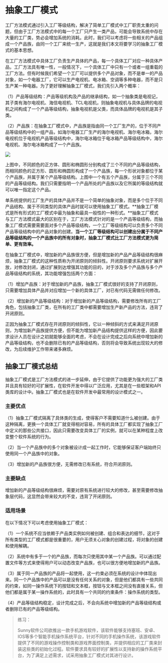 # 抽象工厂模式

工厂方法模式通过引入工厂等级结构，解决了简单工厂模式中工厂职责太重的问题，但由于工厂方法模式中的每一个工厂只产生一类产品，可能会导致系统中存在大量的工厂类，势必会增加系统的消耗。此时，我们可以考虑将一些相关的产品组成一个产品族，由同一个工厂来统一生产，这就是我们本文将要学习的抽象工厂模式的基本思想。

在工厂方法模式中具体工厂负责生产具体的产品，每一个具体工厂对应一种具体产品，工厂方法具有唯一性，一般情况下，一个具体工厂中只有一个或者一组重载的工厂方法。但有时候我们希望一个工厂可以提供多个产品对象，而不是单一的产品对象，如一个电器工厂，它可以生产电视机、电冰箱、空调等多种电器，而不是只生产某一种电器。为了更好理解抽象工厂模式，我们先引入两个概率：

（1）产品等级结构：产品等级机构及产品的继承结构，如一个抽象类是电视记，其子类有海尔电视机、海信电视机、TCL电视机，则抽象电视机与具体品牌的电视机之间构成了一个产品等级结构，抽象电视机是父类，而具体品牌的电视机是其子类。

（2）产品族：在抽象工厂模式中，产品族是指由同一个工厂生产的，位于不同产品等级结构中的一组产品，如海尔电器工厂生产的海尔电视机、海尔电冰箱，海尔电视机位于电视机产品等级结构中，海尔电冰箱位于电冰箱产品等级结构中，海尔电视机、海尔电冰箱构成了一个产品族。

![](http://img.blog.csdn.net/20130713162941328?watermark/2/text/aHR0cDovL2Jsb2cuY3Nkbi5uZXQvTG92ZUxpb24=/font/5a6L5L2T/fontsize/400/fill/I0JBQkFCMA==/dissolve/70/gravity/SouthEast)

上图中，不同颜色的正方体、圆形和椭圆形分别构成了三个不同的产品等级结构，而相同颜色的正方形、圆形和椭圆形构成了一个产品族，每一个形状对象都位于某个产品族，并属于某个产品等级结构。上图中一个有五个产品族，分属于三个不同的产品等级结构。我们只需要指明一个产品所处的产品族以及它所属的等级结构就可以唯一指定这个产品。

单系统提供的工厂生产的具体产品并不是一个简单的抽象对象，而是多个位于不同产品结构、属于不同类型的具体产品时就可以使用抽象工厂模式。**抽象工厂模式是所有形式的工厂模式中最为抽象和最具一般性的一种形式。**抽象工厂模式与工厂方法模式最大的区别在于，工厂方法模式针对的是一个产品等级结构，而抽象工厂模式需要需要面对多个产品等级结构，一个工厂等级结构可以负责多个不同产品等级结构中的产品对象的创建。**当一个工厂等级结构可以创建出分属于不同产品等级结构的一个产品族中的所有对象时，抽象工厂模式比工厂方法模式更为简单、更有效率。**

在抽象工厂模式中，增加新的产品族很方便，但是增加新的产品产品等级结构很麻烦，抽象工厂模式的这种性质称为开闭原则的倾斜性。开闭原则要求系统对扩展开放，对修改封闭，通过扩展到达增强其功能的目的，对于涉及多个产品族与多个产品等级结构的系统，其功能增强包括两个方面：

（1）增加产品族：对于增加新的产品族，抽象工厂模式很好的支持了开闭原则，只需要增加具体产品并对应增加一个新的具体工厂，对已有代码无需做任何修改。

（2）增加新的产品等级结构：对于增加新的产品等级结构，需要修改所有的工厂角色，包括抽象工厂类，在所有的工厂类中都需要增加生产新产品的方法，违背了开闭原则。

正因为抽象工厂模式存在开闭原则的倾斜性，它以一种倾斜的方式来满足开闭原则，为增加新产品族提供方便，但不能为增加新产品结构提供这样的方便，因此要求设计人员在设计之初就能够全面的考虑，不会在设计完成之后向系统中增加新的产品等级结构，也不会删除已有的产品等级结构，否则将会导致系统出现较大的修改，为后续维护工作带来诸多麻烦。

## 抽象工厂模式总结

抽象工厂模式是工厂方法模式的进一步延伸，由于它提供了功能更为强大的工厂类并且具有较好的可扩展性，在软件开发中得以广泛应用，尤其是在一些框架和API类库的设计中。抽象工厂模式也是在软件开发中最常用的设计模式之一。

### 主要优点

（1）抽象工厂模式隔离了具体类的生成，使得客户不需要知道什么被创建。由于这种隔离，更换一个具体工厂就变得相对容易，所有的具体工厂都实现了抽象工厂中定义的那些公共接口，因此只需要改变具体工厂的实例，就可以在某种程度上改变整个软件系统的行为。

（2）当一个产品族中的多个对象被设计成一起工作时，它能够保证客户端始终只使用同一个产品族中的对象。

（3）增加新的产品族很方便，无需修改已有系统，符合开闭原则。

### 主要缺点

增加新的产品等级结构很麻烦，需要对原有系统进行较大的修改，甚至需要修改抽象层代码，这显然会带来较大的不变，违背了开闭原则。

### 适用场景

在以下情况下可以考虑使用抽象工厂模式：

（1）一个系统不应当依赖于产品类实例如何被创建、组合和表达的细节，这对于所有类型的工厂模式都是很重要的，用户无须关心对象的创建过程，将对象的创建和使用解耦。

（2）系统中有多于一个的产品族，而每次只使用其中某一个产品族。可以通过配置文件等方式来使得用户可以动态改变产品族，也可以很方便地增加新的产品族。

（3）属于同一产品族的产品将一起使用，这一约束必须在系统的设计中体现出来。同一个产品族中的产品可以是没有任何关系的对象，但是他们都具有一些共同的约束，如同一操作系统下的按钮和文本框，按钮与文本框之间没有直接关系，但他们都是属于某一操作系统的，此时具有一个共同的约束条件：操作系统的类型。

（4）产品等级结构稳定，设计完成之后，不会向系统中增加新的产品等级结构或者删除已有的产品等级结构。



> 练习：
>
> Sunny软件公司欲推出一款手机游戏软件，该软件能够支持塞班、安卓、IOS等多个智能手机操作系统平台，针对不同的手机操作系统，该游戏软件提供了不同的游戏操作控制类和游戏界面控制类，并提供相应的工厂类来封装这些类的初始化过程。软件要求具有较好的扩展性以支持新的操作系统平台，为了满足上述需求，试采用抽象工厂模式对其进行设计。





